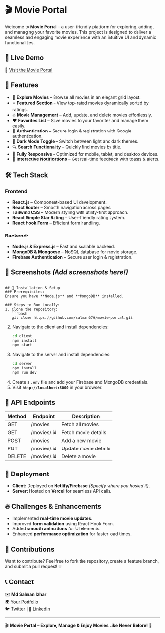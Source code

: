# 🎬 Movie Portal

Welcome to **Movie Portal** – a user-friendly platform for exploring, adding, and managing your favorite movies. This project is designed to deliver a seamless and engaging movie experience with an intuitive UI and dynamic functionalities.

## 🌟 Live Demo
🔗 [Visit the Movie Portal](https://movie-portal-ad9bf.web.app/home) 

## 🚀 Features
- 🎥 **Explore Movies** – Browse all movies in an elegant grid layout.
- ⭐ **Featured Section** – View top-rated movies dynamically sorted by ratings.
- 🔥 **Movie Management** – Add, update, and delete movies effortlessly.
- ❤️ **Favorites List** – Save movies to your favorites and manage them easily.
- 🔐 **Authentication** – Secure login & registration with Google authentication.
- 🎨 **Dark Mode Toggle** – Switch between light and dark themes.
- 🔍 **Search Functionality** – Quickly find movies by title.
- 📱 **Fully Responsive** – Optimized for mobile, tablet, and desktop devices.
- 🔔 **Interactive Notifications** – Get real-time feedback with toasts & alerts.

## 🛠️ Tech Stack
### Frontend:
- **React.js** – Component-based UI development.
- **React Router** – Smooth navigation across pages.
- **Tailwind CSS** – Modern styling with utility-first approach.
- **React Simple Star Rating** – User-friendly rating system.
- **React Hook Form** – Efficient form handling.

### Backend:
- **Node.js & Express.js** – Fast and scalable backend.
- **MongoDB & Mongoose** – NoSQL database for movie storage.
- **Firebase Authentication** – Secure user login & registration.

## 📸 Screenshots *(Add screenshots here!)*


```

## 🚀 Installation & Setup
### Prerequisites:
Ensure you have **Node.js** and **MongoDB** installed.

### Steps to Run Locally:
1. Clone the repository:
   ```bash
   git clone https://github.com/salman679/movie-portal.git
   ```
2. Navigate to the client and install dependencies:
   ```bash
   cd client
   npm install
   npm start
   ```
3. Navigate to the server and install dependencies:
   ```bash
   cd server
   npm install
   npm run dev
   ```
4. Create a `.env` file and add your Firebase and MongoDB credentials.
5. Visit **`http://localhost:3000`** in your browser.

## 📜 API Endpoints
| Method | Endpoint         | Description             |
|--------|----------------|-------------------------|
| GET    | /movies        | Fetch all movies       |
| GET    | /movies/:id    | Fetch movie details    |
| POST   | /movies        | Add a new movie        |
| PUT    | /movies/:id    | Update movie details   |
| DELETE | /movies/:id    | Delete a movie         |

## 📌 Deployment
- **Client:** Deployed on **Netlify/Firebase** *(Specify where you hosted it)*.
- **Server:** Hosted on **Vercel** for seamless API calls.

## 🔥 Challenges & Enhancements
- Implemented **real-time movie updates**.
- Improved **form validation** using React Hook Form.
- Added **smooth animations** for UI elements.
- Enhanced **performance optimization** for faster load times.

## 📌 Contributions
Want to contribute? Feel free to fork the repository, create a feature branch, and submit a pull request! 💡

## 📞 Contact
✉️ **Md Salman Izhar**  
🌍 [Your Portfolio](www.salmanizhar.com)  
🐦 [Twitter](#) | 💼 [LinkedIn](#)  

---

🎬 **Movie Portal – Explore, Manage & Enjoy Movies Like Never Before!** 🍿

